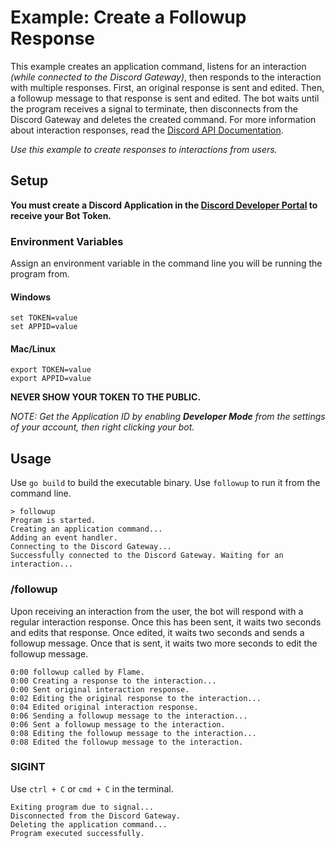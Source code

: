 # Example: Create a Followup Response

This example creates an application command, listens for an interaction _(while connected to the Discord Gateway)_, then responds to the interaction with multiple responses. First, an original response is sent and edited. Then, a followup message to that response is sent and edited. The bot waits until the program receives a signal to terminate, then disconnects from the Discord Gateway and deletes the created command. For more information about interaction responses, read the [Discord API Documentation](https://discord.com/developers/docs/interactions/receiving-and-responding#responding-to-an-interaction).

_Use this example to create responses to interactions from users._

## Setup

**You must create a Discord Application in the [Discord Developer Portal](https://discord.com/developers/docs/getting-started#creating-an-app) to receive your Bot Token.** 

### Environment Variables

Assign an environment variable in the command line you will be running the program from.

#### Windows

```
set TOKEN=value
set APPID=value
```

#### Mac/Linux

```
export TOKEN=value
export APPID=value
``` 

**NEVER SHOW YOUR TOKEN TO THE PUBLIC.**

_NOTE: Get the Application ID by enabling **Developer Mode** from the settings of your account, then right clicking your bot._

## Usage

Use `go build` to build the executable binary. Use `followup` to run it from the command line.

```
> followup
Program is started.
Creating an application command...
Adding an event handler.
Connecting to the Discord Gateway...
Successfully connected to the Discord Gateway. Waiting for an interaction...
```

### /followup

Upon receiving an interaction from the user, the bot will respond with a regular interaction response. Once this has been sent, it waits two seconds and edits that response. Once edited, it waits two seconds and sends a followup message. Once that is sent, it waits two more seconds to edit the followup message.

```
0:00 followup called by Flame.
0:00 Creating a response to the interaction...
0:00 Sent original interaction response.
0:02 Editing the original response to the interaction...
0:04 Edited original interaction response.
0:06 Sending a followup message to the interaction...
0:06 Sent a followup message to the interaction.
0:08 Editing the followup message to the interaction...
0:08 Edited the followup message to the interaction.
```

### SIGINT

Use `ctrl + C` or `cmd + C` in the terminal.

```
Exiting program due to signal...
Disconnected from the Discord Gateway.
Deleting the application command...
Program executed successfully.
```
